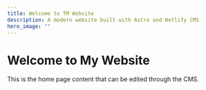 ```yaml
---
title: Welcome to TM Website
description: A modern website built with Astro and Netlify CMS
hero_image: ""
---
```


# Welcome to My Website

This is the home page content that can be edited through the CMS.